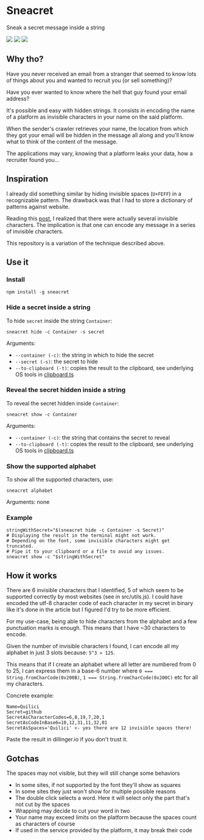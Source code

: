 # Sneacret

Sneak a secret message inside a string

![](https://badgen.net/npm/v/sneacret) ![](https://badgen.net/npm/dt/sneacret) ![](https://badgen.net/npm/license/sneacret)

## Why tho?

Have you never received an email from a stranger that seemed to know lots of things about you and wanted to recruit you (or sell something)?

Have you ever wanted to know where the hell that guy found your email address?

It's possible and easy with hidden strings. It consists in encoding the name of a platform as invisible characters in your name on the said platform.

When the sender's crawler retrieves your name, the location from which they got your email will be hidden in the message all along and you'll know what to think of the content of the message.

The applications may vary, knowing that a platform leaks your data, how a recruiter found you...

## Inspiration

I already did something similar by hiding invisible spaces (`U+FEFF`) in a recognizable pattern. The drawback was that I had to store a dictionary of patterns against website.

Reading this [post](https://medium.com/@umpox/be-careful-what-you-copy-invisibly-inserting-usernames-into-text-with-zero-width-characters-18b4e6f17b66), I realized that there were actually several invisible characters. The implication is that one can encode any message in a series of invisible characters.

This repository is a variation of the technique described above.

## Use it

### Install

`npm install -g sneacret`

### Hide a secret inside a string

To hide `secret` inside the string `Container`:

`sneacret hide -c Container -s secret`

Arguments:

* `--container (-c)`: the string in which to hide the secret
* `--secret (-s)`: the secret to hide
* `--to-clipboard (-t)`: copies the result to the clipboard, see underlying OS tools in [clipboard.ts](./src/third-party/clipboard.ts)

### Reveal the secret hidden inside a string

To reveal the secret hidden inside `C‍᠎᠎⁠᠎‌‌﻿᠎⁠‍​ontainer`:

`sneacret show -c C‍᠎᠎⁠᠎‌‌﻿᠎⁠‍​ontainer`

Arguments:

* `--container (-c)`: the string that contains the secret to reveal
* `--to-clipboard (-t)`: copies the result to the clipboard, see underlying OS tools in [clipboard.ts](./src/third-party/clipboard.ts)

### Show the supported alphabet

To show all the supported characters, use:

`sneacret alphabet`

Arguments: none

### Example

```shell
stringWithSecret="$(sneacret hide -c Container -s Secret)"
# Displaying the result in the terminal might not work.
# Depending on the font, some invisible characters might get truncated.
# Pipe it to your clipboard or a file to avoid any issues.
sneacret show -c "$stringWithSecret"
```

## How it works

There are 6 invisible characters that I identified, 5 of which seem to be supported correctly by most websites (see in src/utils.js). I could have encoded the utf-8 character code of each character in my secret in binary like it's done in the article but I figured I'd try to be more efficient.

For my use-case, being able to hide characters from the alphabet and a few punctuation marks is enough. This means that I have \~30 characters to encode.

Given the number of invisible characters I found, I can encode all my alphabet in just 3 slots because: `5^3 > 125`.

This means that if I create an alphabet where all letter are numbered from 0 to 25, I can express them in a base-6 number where `0 === String.fromCharCode(0x200B)`, `1 === String.fromCharCode(0x200C)` etc for all my characters.

Concrete example:

```
Name=Quilici
Secret=github
SecretAsCharacterCodes=6,8,19,7,20,1
SecretAsCodeInBase6=10,12,31,11,32,01
SecretAsSpaces='Q᠎​᠎‌‍᠎᠎᠎‍‌​᠎uilici' <- yes there are 12 invisible spaces there!
```

Paste the result in dillinger.io if you don't trust it.

## Gotchas

The spaces may not visible, but they will still change some behaviors

* In some sites, if not supported by the font they'll show as squares
* In some sites they just won't show for multiple possible reasons
* The double click selects a word. Here it will select only the part that's not cut by the spaces
* Wrapping may decide to cut your word in two
* Your name may exceed limits on the platform because the spaces count as characters of course
* If used in the service provided by the platform, it may break their code
